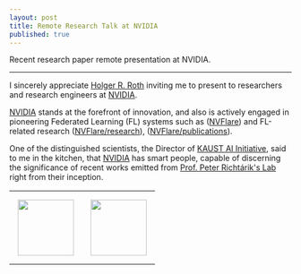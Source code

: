 ```yaml
---
layout: post
title: Remote Research Talk at NVIDIA
published: true
---
```


Recent research paper remote presentation at NVIDIA.

---

I sincerely appreciate [Holger R. Roth](https://www.linkedin.com/in/holger-r-roth-b939a79/) inviting me to present to researchers and research engineers at [NVIDIA](https://www.nvidia.com/).

[NVIDIA](https://www.nvidia.com/) stands at the forefront of innovation, and also is actively engaged in pioneering Federated Learning (FL) systems such as ([NVFlare](https://developer.nvidia.com/flare)) and FL-related research ([NVFlare/research](https://github.com/NVIDIA/NVFlare/tree/main/research)), ([NVFlare/publications](https://nvflare.readthedocs.io/en/main/publications_and_talks.html)).

One of the distinguished scientists, the Director of [KAUST AI Initiative](https://cemse.kaust.edu.sa/ai), said to me in the kitchen, that [NVIDIA](https://www.nvidia.com/) has smart people, capable of discerning the significance of recent works emitted from [Prof. Peter Richtárik's Lab](https://richtarik.org/) right from their inception.

<table style="text-align:center;">
<tr>
<td style="padding:15px;text-align:center;vertical-align:middle;"> <img height="100px" src="https://burlachenkok.github.io/materials/KAUST-logo.svg"/> </td>
<td style="padding:15px;text-align:center;vertical-align:middle;"> <img height="100px" src="https://burlachenkok.github.io/materials/Nvidia_logo.svg"/> </td>
</tr>
</table>
